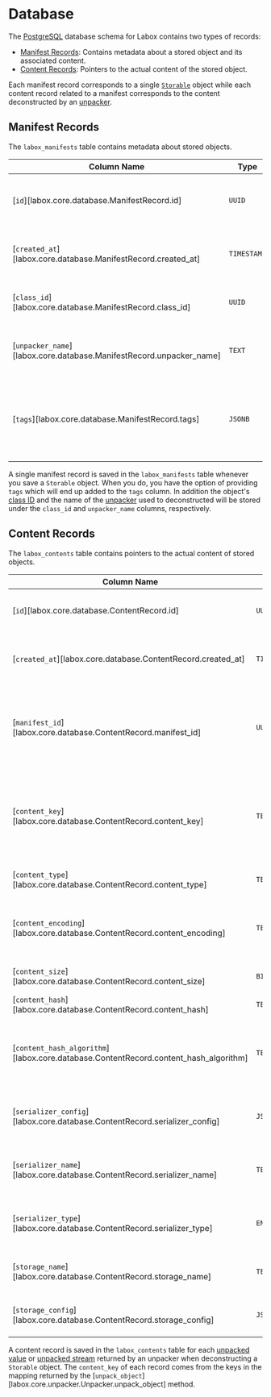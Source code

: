# Database

The [PostgreSQL](https://www.postgresql.org/) database schema for Labox contains two
types of records:

-   [Manifest Records](#manifest-records): Contains metadata about a stored object and
    its associated content.
-   [Content Records](#content-records): Pointers to the actual content of the stored
    object.

Each manifest record corresponds to a single [`Storable`](./storables.md) object while
each content record related to a manifest corresponds to the content deconstructed by an
[unpacker](./unpackers.md).

## Manifest Records

The `labox_manifests` table contains metadata about stored objects.

| Column Name                                                         | Type        | Description                                                               |
| ------------------------------------------------------------------- | ----------- | ------------------------------------------------------------------------- |
| [`id`][labox.core.database.ManifestRecord.id]                       | `UUID`      | Unique identifier for the manifest record.                                |
| [`created_at`][labox.core.database.ManifestRecord.created_at]       | `TIMESTAMP` | Timestamp when the manifest was created.                                  |
| [`class_id`][labox.core.database.ManifestRecord.class_id]           | `UUID`      | See [Class IDs](./storables.md#class-ids) for more information.           |
| [`unpacker_name`][labox.core.database.ManifestRecord.unpacker_name] | `TEXT`      | See [Unpacker Names](./unpackers.md#unpacker-names) for more information. |
| [`tags`][labox.core.database.ManifestRecord.tags]                   | `JSONB`     | Tags associated with the stored object, stored as a JSONB object.         |

A single manifest record is saved in the `labox_manifests` table whenever you save a
`Storable` object. When you do, you have the option of providing `tags` which will end
up added to the `tags` column. In addition the object's
[class ID](./storables.md#class-ids) and the name of the [unpacker](./unpackers.md) used
to deconstructed will be stored under the `class_id` and `unpacker_name` columns,
respectively.

## Content Records

The `labox_contents` table contains pointers to the actual content of stored objects.

| Column Name                                                                          | Type        | Description                                                                                                                           |
| ------------------------------------------------------------------------------------ | ----------- | ------------------------------------------------------------------------------------------------------------------------------------- |
| [`id`][labox.core.database.ContentRecord.id]                                         | `UUID`      | Unique identifier for the content record.                                                                                             |
| [`created_at`][labox.core.database.ContentRecord.created_at]                         | `TIMESTAMP` | Timestamp when the content record was created.                                                                                        |
| [`manifest_id`][labox.core.database.ContentRecord.manifest_id]                       | `UUID`      | Unique identifier for the related manifest record representing the stored object.                                                     |
| [`content_key`][labox.core.database.ContentRecord.content_key]                       | `TEXT`      | Unique amongst all content records for a given manifest. Given by the unpacker of the content.                                        |
| [`content_type`][labox.core.database.ContentRecord.content_type]                     | `TEXT`      | The [MIME type](https://developer.mozilla.org/en-US/docs/Web/HTTP/Basics_of_HTTP/MIME_types) of the content.                          |
| [`content_encoding`][labox.core.database.ContentRecord.content_encoding]             | `TEXT`      | The encoding of the content, if applicable (e.g., `gzip`, `deflate`).                                                                 |
| [`content_size`][labox.core.database.ContentRecord.content_size]                     | `BIGINT`    | The size of the content in bytes.                                                                                                     |
| [`content_hash`][labox.core.database.ContentRecord.content_hash]                     | `TEXT`      | A hash of the content.                                                                                                                |
| [`content_hash_algorithm`][labox.core.database.ContentRecord.content_hash_algorithm] | `TEXT`      | The algorithm used to compute the content hash (e.g., `sha256`).                                                                      |
| [`serializer_config`][labox.core.database.ContentRecord.serializer_config]           | `JSONB`     | See [Serializer Config](./serializers.md#serializer-config) for more information.                                                     |
| [`serializer_name`][labox.core.database.ContentRecord.serializer_name]               | `TEXT`      | See [Serializer Names](./serializers.md#serializer-names) for more information.                                                       |
| [`serializer_type`][labox.core.database.ContentRecord.serializer_type]               | `ENUM`      | Indicates whether the serializer is a [stream](./serializers.md#stream-serializers) or a [value](./serializers.md#basic-serializers). |
| [`storage_name`][labox.core.database.ContentRecord.storage_name]                     | `TEXT`      | See [Storage Names](./storages.md#storage-names) for more information.                                                                |
| [`storage_config`][labox.core.database.ContentRecord.storage_config]                 | `JSONB`     | See [Storage Config](./storages.md#storage-config) for more information.                                                              |

A content record is saved in the `labox_contents` table for each
[unpacked value](./unpackers.md#unpacked-values) or
[unpacked stream](./unpackers.md#unpacked-streams) returned by an unpacker when
deconstructing a `Storable` object. The `content_key` of each record comes from the keys
in the mapping returned by the
[`unpack_object`][labox.core.unpacker.Unpacker.unpack_object] method.
